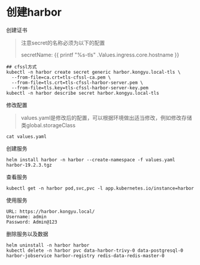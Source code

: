 # 创建harbor

创建证书

> 注意secret的名称必须为以下的配置
>
> secretName: {{ printf "%s-tls" .Values.ingress.core.hostname }}

```
## cfssl方式
kubectl -n harbor create secret generic harbor.kongyu.local-tls \
  --from-file=ca.crt=tls-cfssl-ca.pem \
  --from-file=tls.crt=tls-cfssl-harbor-server.pem \
  --from-file=tls.key=tls-cfssl-harbor-server-key.pem
kubectl -n harbor describe secret harbor.kongyu.local-tls
```

修改配置

> values.yaml是修改后的配置，可以根据环境做出适当修改，例如修改存储类global.storageClass

```
cat values.yaml
```

创建服务

```
helm install harbor -n harbor --create-namespace -f values.yaml harbor-19.2.3.tgz
```

查看服务

```
kubectl get -n harbor pod,svc,pvc -l app.kubernetes.io/instance=harbor
```

使用服务

```
URL: https://harbor.kongyu.local/
Username: admin
Password: Admin@123
```

删除服务以及数据

```
helm uninstall -n harbor harbor
kubectl delete -n harbor pvc data-harbor-trivy-0 data-postgresql-0 harbor-jobservice harbor-registry redis-data-redis-master-0
```

